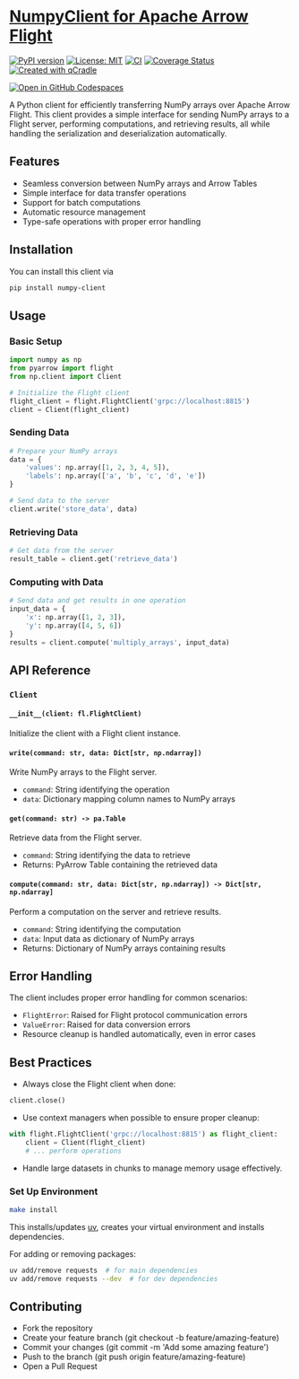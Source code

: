 # [NumpyClient for Apache Arrow Flight](https://tschm.github.io/numpy-client/book)

[![PyPI version](https://badge.fury.io/py/numpy-client.svg)](https://badge.fury.io/py/numpy-client)
[![License: MIT](https://img.shields.io/badge/License-MIT-yellow.svg)](LICENSE.txt)
[![CI](https://github.com/tschm/numpy-client/actions/workflows/ci.yml/badge.svg)](https://github.com/tschm/numpy-client/actions/workflows/ci.yml)
[![Coverage Status](https://coveralls.io/repos/github/tschm/numpy-client/badge.svg?branch=main)](https://coveralls.io/github/tschm/numpy-client?branch=main)
[![Created with qCradle](https://img.shields.io/badge/Created%20with-qCradle-blue?style=flat-square)](https://github.com/tschm/package)

[![Open in GitHub Codespaces](https://github.com/codespaces/badge.svg)](https://codespaces.new/tschm/numpy-client)

A Python client for efficiently transferring NumPy arrays over Apache Arrow Flight.
This client provides a simple interface for sending NumPy arrays to a Flight server,
performing computations, and retrieving results, all while handling
the serialization and deserialization automatically.

## Features

- Seamless conversion between NumPy arrays and Arrow Tables
- Simple interface for data transfer operations
- Support for batch computations
- Automatic resource management
- Type-safe operations with proper error handling

## Installation

You can install this client via

```bash
pip install numpy-client
```

## Usage

### Basic Setup

```python
import numpy as np
from pyarrow import flight
from np.client import Client

# Initialize the Flight client
flight_client = flight.FlightClient('grpc://localhost:8815')
client = Client(flight_client)
```

### Sending Data

```python
# Prepare your NumPy arrays
data = {
    'values': np.array([1, 2, 3, 4, 5]),
    'labels': np.array(['a', 'b', 'c', 'd', 'e'])
}

# Send data to the server
client.write('store_data', data)
```

### Retrieving Data

```python
# Get data from the server
result_table = client.get('retrieve_data')
```

### Computing with Data

```python
# Send data and get results in one operation
input_data = {
    'x': np.array([1, 2, 3]),
    'y': np.array([4, 5, 6])
}
results = client.compute('multiply_arrays', input_data)
```

## API Reference

### `Client`

#### `__init__(client: fl.FlightClient)`

Initialize the client with a Flight client instance.

#### `write(command: str, data: Dict[str, np.ndarray])`

Write NumPy arrays to the Flight server.

- `command`: String identifying the operation
- `data`: Dictionary mapping column names to NumPy arrays

#### `get(command: str) -> pa.Table`

Retrieve data from the Flight server.

- `command`: String identifying the data to retrieve
- Returns: PyArrow Table containing the retrieved data

#### `compute(command: str, data: Dict[str, np.ndarray]) -> Dict[str, np.ndarray]`

Perform a computation on the server and retrieve results.

- `command`: String identifying the computation
- `data`: Input data as dictionary of NumPy arrays
- Returns: Dictionary of NumPy arrays containing results

## Error Handling

The client includes proper error handling for common scenarios:

- `FlightError`: Raised for Flight protocol communication errors
- `ValueError`: Raised for data conversion errors
- Resource cleanup is handled automatically, even in error cases

## Best Practices

- Always close the Flight client when done:

```python
client.close()
```

- Use context managers when possible to ensure proper cleanup:

```python
with flight.FlightClient('grpc://localhost:8815') as flight_client:
    client = Client(flight_client)
    # ... perform operations
```

- Handle large datasets in chunks to manage memory usage effectively.

### **Set Up Environment**

```bash
make install
```

This installs/updates [uv](https://github.com/astral-sh/uv),
creates your virtual environment and installs dependencies.

For adding or removing packages:

```bash
uv add/remove requests  # for main dependencies
uv add/remove requests --dev  # for dev dependencies
```

## Contributing

- Fork the repository
- Create your feature branch (git checkout -b feature/amazing-feature)
- Commit your changes (git commit -m 'Add some amazing feature')
- Push to the branch (git push origin feature/amazing-feature)
- Open a Pull Request
